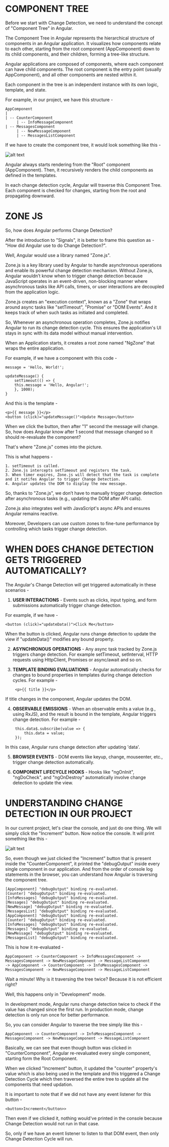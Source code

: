 # COMPONENT TREE

Before we start with Change Detection, we need to understand the concept of "Component Tree" in Angular.

The Component Tree in Angular represents the hierarchical structure of components in an Angular application. It visualizes how components relate to each other, starting from the root component (AppComponent) down to its child components, and their children, forming a tree-like structure.

Angular applications are composed of components, where each component can have child components. The root component is the entry point (usually AppComponent), and all other components are nested within it.

Each component in the tree is an independent instance with its own logic, template, and state.

For example, in our project, we have this structure - 

    AppComponent
    |
    | -- CounterComponent
         | -- InfoMessageComponent
    | -- MessagesComponent
         | -- NewMessageComponent
         | -- MessagesListComponent

If we have to create the component tree, it would look something like this -

![alt text](image-2.png)

Angular always starts rendering from the "Root" component (AppComponent). Then, it recursively renders the child components as defined in the templates.

In each change detection cycle, Angular will traverse this Component Tree. Each component is checked for changes, starting from the root and propagating downward.

# ZONE JS

So, how does Angular performs Change Detection? 

After the introduction to "Signals", it is better to frame this question as - "How did Angular use to do Change Detection?".

Well, Angular would use a library named "Zone.js".

Zone.js is a key library used by Angular to handle asynchronous operations and enable its powerful change detection mechanism. Without Zone.js, Angular wouldn’t know when to trigger change detection because JavaScript operates in an event-driven, non-blocking manner where asynchronous tasks like API calls, timers, or user interactions are decoupled from the application logic.

Zone.js creates an "execution context", known as a "Zone" that wraps around async tasks like "setTimeout", "Promise" or "DOM Events". And it keeps track of when such tasks as initiated and completed.

So, Whenever an asynchronous operation completes, Zone.js notifies Angular to run its change detection cycle. This ensures the application's UI stays in sync with its data model without manual intervention.

When an Application starts, it creates a root zone named "NgZone" that wraps the entire application.

For example, if we have a component with this code - 

    message = 'Hello, World!';

    updateMessage() {
        setTimeout(() => {
        this.message = 'Hello, Angular!';
        }, 1000);
    }

And this is the template - 

    <p>{{ message }}</p>
    <button (click)="updateMessage()">Update Message</button>
  
When we click the button, then after "1" second the message will change. So, how does Angular know after 1 second that message changed so it should re-revaluate the component?

That's where "Zone.js" comes into the picture.

This is what happens - 

    1. setTimeout is called.
    2. Zone.js intercepts setTimeout and registers the task.
    3. When timer expires, Zone.js will detect that the task is complete and it notifes Angular to trigger Change Detection.
    4. Angular updates the DOM to display the new message.

So, thanks to "Zone.js", we don’t have to manually trigger change detection after asynchronous tasks (e.g., updating the DOM after API calls).

Zone.js also integrates well with JavaScript's async APIs and ensures Angular remains reactive.

Moreover, Developers can use custom zones to fine-tune performance by controlling which tasks trigger change detection.

# WHEN DOES CHANGE DETECTION GETS TRIGGERED AUTOMATICALLY?

The Angular's Change Detection will get triggered automatically in these scenarios -

1. **USER INTERACTIONS** - Events such as clicks, input typing, and form submissions automatically trigger change detection.

For example, if we have - 

    <button (click)="updateData()">Click Me</button>

When the button is clicked, Angular runs change detection to update the view if "updateData()" modifies any bound property.

2. **ASYNCHRONOUS OPERATIONS** - Any async task tracked by Zone.js triggers change detection. For example setTimeout, setInterval, HTTP requests using HttpClient, Promises or async/await and so on.

3. **TEMPLATE BINDING EVALUATIONS** - Angular automatically checks for changes to bound properties in templates during change detection cycles. For example - 

        <p>{{ title }}</p>

If title changes in the component, Angular updates the DOM.

4. **OBSERVABLE EMISSIONS** - When an observable emits a value (e.g., using RxJS), and the result is bound in the template, Angular triggers change detection. For example - 
   
        this.data$.subscribe(value => {
            this.data = value; 
        });

In this case, Angular runs change detection after updating 'data'.

5. **BROWSER EVENTS** - DOM events like keyup, change, mouseenter, etc., trigger change detection automatically.

6. **COMPONENT LIFECYCLE HOOKS** - Hooks like "ngOnInit", "ngDoCheck", and "ngOnDestroy" automatically involve change detection to update the view.

# UNDERSTANDING CHANGE DETECTION IN OUR PROJECT

In our current project, let's clear the console, and just do one thing. We will simply click the "Increment" button. Now notice the console. It will print something like this -

![alt text](image-3.png)

So, even though we just clicked the "Increment" button that is present inside the "CounterComponent", it printed the "debugOutput" inside every single component in our application. And from the order of console log statements in the browser, you can understand how Angular is traversing the component tree.

    [AppComponent] "debugOutput" binding re-evaluated.
    [Counter] "debugOutput" binding re-evaluated.
    [InfoMessages] "debugOutput" binding re-evaluated.
    [Messages] "debugOutput" binding re-evaluated.
    [NewMessage] "debugOutput" binding re-evaluated.
    [MessagesList] "debugOutput" binding re-evaluated.
    [AppComponent] "debugOutput" binding re-evaluated.
    [Counter] "debugOutput" binding re-evaluated.
    [InfoMessages] "debugOutput" binding re-evaluated.
    [Messages] "debugOutput" binding re-evaluated.
    [NewMessage] "debugOutput" binding re-evaluated.
    [MessagesList] "debugOutput" binding re-evaluated.

This is how it re-evaluated - 

    AppComponent -> CounterComponent -> InfoMessagesComponent -> MessagesComponent -> NewMessageComponent -> MessageListComponent 
    -> AppComponent -> CounterComponent -> InfoMessagesComponent -> MessagesComponent -> NewMessageComponent -> MessageListComponent

Wait a minute! Why is it traversing the tree twice? Because it is not efficient right?

Well, this happens only in "Development" mode.

In development mode, Angular runs change detection twice to check if the value has changed since the first run. In production mode, change detection is only run once for better performance.

So, you can consider Angular to traverse the tree simply like this -
    
    AppComponent -> CounterComponent -> InfoMessagesComponent -> MessagesComponent -> NewMessageComponent -> MessageListComponent 

Basically, we can see that even though button was clicked in "CounterComponent", Angular re-revaluated every single component, starting form the Root Component.

When we clicked "Increment" button, it updated the "counter" property's value which is also being used in the template and this triggered a Change Detection Cycle which then traversed the entire tree to update all the components that need updation.

It is important to note that if we did not have any event listener for this button -

    <button>Increment</button>>

Then even if we clicked it, nothing would've printed in the console because Change Detection would not run in that case.

So, only if we have an event listener to listen to that DOM event, then only Change Detection Cycle will run.